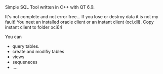Simple SQL Tool written in C++ with QT 6.9.

It's not complete and not error free... If you lose or destroy data it is not my fault! 
You neet an installed oracle client or an instant client (oci.dll). Copy instant client to folder oci64

You can 

* query tables.
* create and modifiy tables
* views
* sequeneces
* ....

  
